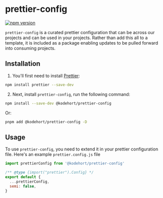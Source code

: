 # prettier-config

[![npm version](https://badge.fury.io/js/@kodehort%2Fprettier-config.svg)](https://badge.fury.io/js/@kodehort%2Fprettier-config)

`prettier-config` is a curated prettier configuration that can be
across our projects and can be used in your projects. Rather than
add this all to a template, it is included as a package
enabling updates to be pulled forward into consuming projects.

## Installation

1. You'll first need to install [Prettier](https://prettier.io/):

```sh
npm install prettier --save-dev
```

2. Next, install `prettier-config`, run the following command:

```sh
npm install --save-dev @kodehort/prettier-config
```

Or:

```sh
pnpm add @kodehort/prettier-config -D
```

## Usage

To use `prettier-config`, you need to extend it in your prettier
configuration file. Here's an example `prettier.config.js` file

```javascript prettier.config.js
import prettierConfig from '@kodehort/prettier-config'

/** @type {import("prettier").Config} */
export default {
  ...prettierConfig,
  semi: false,
}
```
